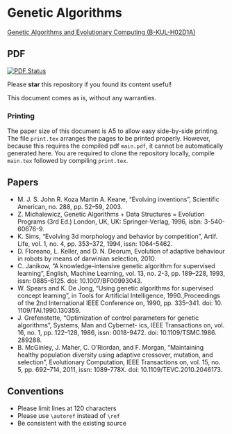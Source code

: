Genetic Algorithms
==================

[Genetic Algorithms and Evolutionary Computing (B-KUL-H02D1A)](https://onderwijsaanbod.kuleuven.be/syllabi/e/H02D1AE.htm)

## PDF

[![PDF Status](https://www.sharelatex.com/github/repos/KULeuven-CS/Genetic-Algorithms/builds/latest/badge.svg)](https://www.sharelatex.com/github/repos/KULeuven-CS/Genetic-Algorithms/builds/latest/output.pdf)

Please **star** this repository if you found its content useful!

This document comes as is, without any warranties.

### Printing

The paper size of this document is A5 to allow easy side-by-side printing. The file `print.tex` arranges the pages to be printed properly. However, because this requires the compiled pdf `main.pdf`, it cannot be automatically generated here. You are required to clone the repository locally, compile `main.tex` followed by compiling `print.tex`.

## Papers

 - M. J. S. John R. Koza Martin A. Keane, “Evolving inventions”, Scientific American, no. 288, pp. 52–59, 2003.
 - Z. Michalewicz, Genetic Algorithms + Data Structures = Evolution Programs (3rd Ed.) London, UK, UK: Springer-Verlag, 1996, isbn: 3-540-60676-9.
 - K. Sims, “Evolving 3d morphology and behavior by competition”, Artif. Life, vol. 1, no. 4, pp. 353–372, 1994, issn: 1064-5462.
 - D. Floreano, L. Keller, and D. N. Deorum, Evolution of adaptive behaviour in robots by means of darwinian selection, 2010.
 - C. Janikow, “A knowledge-intensive genetic algorithm for supervised learning”, English, Machine Learning, vol. 13, no. 2-3, pp. 189–228, 1993, issn: 0885-6125. doi: 10.1007/BF00993043.
 - W. Spears and K. De Jong, “Using genetic algorithms for supervised concept learning”, in Tools for Artificial Intelligence, 1990.,Proceedings of the 2nd International IEEE Conference on, 1990, pp. 335–341. doi: 10. 1109/TAI.1990.130359.
 - J. Grefenstette, “Optimization of control parameters for genetic algorithms”, Systems, Man and Cybernet- ics, IEEE Transactions on, vol. 16, no. 1, pp. 122–128, 1986, issn: 0018-9472. doi: 10.1109/TSMC.1986. 289288.
 - B. McGinley, J. Maher, C. O’Riordan, and F. Morgan, “Maintaining healthy population diversity using adaptive crossover, mutation, and selection”, Evolutionary Computation, IEEE Transactions on, vol. 15, no. 5, pp. 692–714, 2011, issn: 1089-778X. doi: 10.1109/TEVC.2010.2046173.


## Conventions

 - Please limit lines at 120 characters
 - Please use `\autoref` instead of `\ref`
 - Be consistent with the existing source
